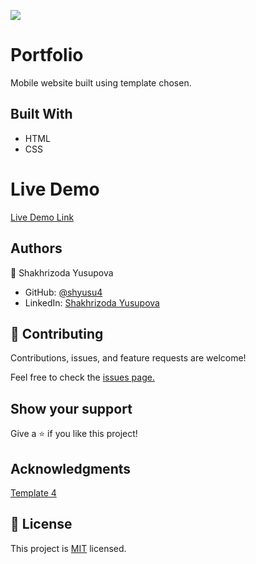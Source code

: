 ![](https://img.shields.io/badge/Microverse-blueviolet)
# Portfolio

Mobile website built using template chosen.

## Built With

- HTML
- CSS

# Live Demo
[Live Demo Link](https://livedemo.com/)

## Authors

👤 Shakhrizoda Yusupova

- GitHub: [@shyusu4](https://github.com/shyusu4)
- LinkedIn: [Shakhrizoda Yusupova](www.linkedin.com/in/shakhrizoda-yusupova-789253229)

## 🤝 Contributing
Contributions, issues, and feature requests are welcome!

Feel free to check the [issues page.](https://github.com/shyusu4/Hello-Microverse/issues)

## Show your support
Give a ⭐️ if you like this project!

## Acknowledgments

[Template 4](https://www.figma.com/file/l7SqJ3ZfkAKih9sFxvWSR4/Microverse-Student-Project-1?node-id=23%3A10)

## 📝 License

This project is [MIT](https://github.com/shyusu4/Portfolio/blob/created-header/MIT.md) licensed.
